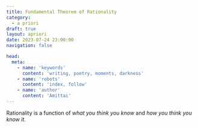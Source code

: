 ```yaml
---
title: Fundamental Theorem of Rationality
category:
  - a priori
draft: true
layout: apriori
date: 2023-07-24 23:00:00
navigation: false

head:
  meta:
    - name: 'keywords'
      content: 'writing, poetry, moments, darkness'
    - name: 'robots'
      content: 'index, follow'
    - name: 'author'
      content: 'Amittai'
---
```


Rationality is a function of _what you think you know_ and _how you think you know it_.
